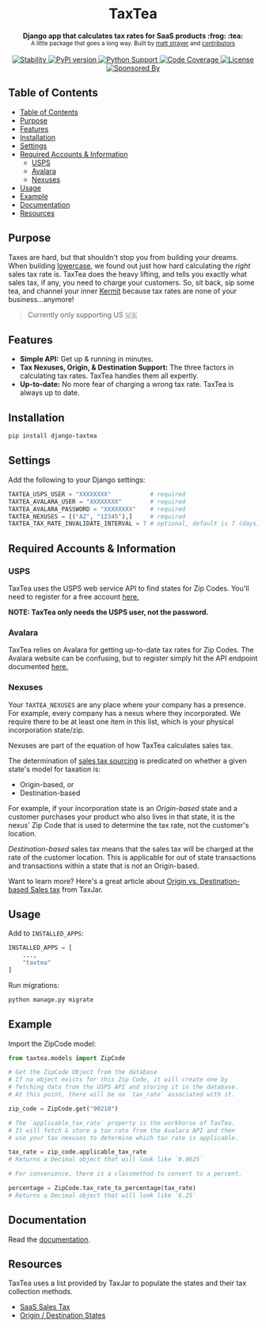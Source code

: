 <h1 align="center">TaxTea</h1>

<div align="center">
  <strong>Django app that calculates tax rates for SaaS products :frog: :tea:</strong>

</div>

<div align="center">
  <sub>A little package that goes a long way. Built by
  <a href="https://www.mattstrayer.com">matt strayer</a> and
  <a href="https://github.com/lowercase-app/django-taxtea/graphs/contributors">
    contributors
  </a>
  </sub>
</div>

<br />

<div align="center">
  <!-- Stability -->
  <a href="https://pypi.python.org/pypi/django-taxtea/">
    <img src="https://img.shields.io/pypi/status/django-taxtea.svg?style=flat-square"
      alt="Stability" />
  </a>
  <!-- Version -->
  <a href="https://pypi.python.org/pypi/django-taxtea/">
    <img src="https://img.shields.io/pypi/v/django-taxtea.svg?style=flat-square"
      alt="PyPi version" />
  </a>

  <!-- Python Support -->
  <a href="https://pypi.python.org/pypi/django-taxtea/">
    <img src="https://img.shields.io/pypi/pyversions/django-taxtea.svg?style=flat-square"
      alt="Python Support" />
  </a>

  <!-- Code Coverage -->
  <a href="https://codecov.io/gh/lowercase-app/django-taxtea">
    <img src="https://codecov.io/gh/lowercase-app/django-taxtea/branch/master/graph/badge.svg"
      alt="Code Coverage" />
  </a>
  <!-- License -->
  <a href="https://pypi.python.org/pypi/django-taxtea/">
    <img src="https://img.shields.io/pypi/l/django-taxtea.svg?style=flat-square"
      alt="License" />
  </a>
  <!-- Sponsored -->
  <a href="https://www.lowercase.app/">
    <img src="https://img.shields.io/badge/Sponsored_By-lowercase-a463f2.svg?style=flat-square"
      alt="Sponsored By" />
  </a>
</div>

## Table of Contents

- [Table of Contents](#table-of-contents)
- [Purpose](#purpose)
- [Features](#features)
- [Installation](#installation)
- [Settings](#settings)
- [Required Accounts & Information](#required-accounts--information)
  - [USPS](#usps)
  - [Avalara](#avalara)
  - [Nexuses](#nexuses)
- [Usage](#usage)
- [Example](#example)
- [Documentation](#documentation)
- [Resources](#resources)

## Purpose

Taxes are hard, but that shouldn't stop you from building your dreams. When building [lowercase](https://www.lowercase.app), we found out just how hard calculating the _right_ sales tax rate is. TaxTea does the heavy lifting, and tells you exactly what sales tax, if any, you need to charge your customers. So, sit back, sip some tea, and channel your inner [Kermit](https://i.kym-cdn.com/entries/icons/original/000/015/878/thatsnoneofmy.jpg) because tax rates are none of your business...anymore!

> Currently only supporting US 🇺🇸


## Features

- __Simple API:__ Get up & running in minutes.
- __Tax Nexuses, Origin, & Destination Support:__ The three factors in calculating tax rates. TaxTea handles them all expertly.
- __Up-to-date:__ No more fear of charging a wrong tax rate. TaxTea is always up to date.


## Installation

```bash
pip install django-taxtea
```

## Settings

Add the following to your Django settings:

```python
TAXTEA_USPS_USER = "XXXXXXXX"           # required
TAXTEA_AVALARA_USER = "XXXXXXXX"        # required
TAXTEA_AVALARA_PASSWORD = "XXXXXXXX"    # required
TAXTEA_NEXUSES = [("AZ", "12345"),]     # required
TAXTEA_TAX_RATE_INVALIDATE_INTERVAL = 7 # optional, default is 7 (days)
```

## Required Accounts & Information

### USPS

TaxTea uses the USPS web service API to find states for Zip Codes. You'll need to register for a free account [here.](https://www.usps.com/business/web-tools-apis/)

**NOTE: TaxTea only needs the USPS user, not the password.**

### Avalara

TaxTea relies on Avalara for getting up-to-date tax rates for Zip Codes. The Avalara website can be confusing, but to register simply hit the API endpoint documented [here.](https://developer.avalara.com/api-reference/avatax/rest/v2/methods/Free/RequestFreeTrial/)

### Nexuses

Your `TAXTEA_NEXUSES` are any place where your company has a presence. For example, every company has a nexus where they incorporated. We require there to be at least one item in this list, which is your physical incorporation state/zip.

Nexuses are part of the equation of how TaxTea calculates sales tax.

The determination of [sales tax sourcing](https://www.avalara.com/us/en/blog/2019/02/sales-tax-sourcing-how-to-find-the-right-rule-for-every-transaction.html) is predicated on whether a given state's model for taxation is:

- Origin-based, or
- Destination-based

For example, if your incorporation state is an _Origin-based_ state and a customer purchases your product who also lives in that state, it is the nexus' Zip Code that is used to determine the tax rate, not the customer's location.

_Destination-based_ sales tax means that the sales tax will be charged at the rate of the customer location. This is applicable for out of state transactions and transactions within a state that is not an Origin-based.

Want to learn more? Here's a great article about [Origin vs. Destination-based Sales tax](https://blog.taxjar.com/charging-sales-tax-rates/) from TaxJar.

## Usage

Add to `INSTALLED_APPS`:

```python
INSTALLED_APPS = [
    ...,
    "taxtea"
]
```

Run migrations:

```python
python manage.py migrate
```

## Example

Import the ZipCode model:

```python
from taxtea.models import ZipCode

# Get the ZipCode Object from the database
# If no object exists for this Zip Code, it will create one by
# fetching data from the USPS API and storing it in the database.
# At this point, there will be no `tax_rate` associated with it.

zip_code = ZipCode.get("90210")

# The `applicable_tax_rate` property is the workhorse of TaxTea.
# It will fetch & store a tax rate from the Avalara API and then
# use your tax nexuses to determine which tax rate is applicable.

tax_rate = zip_code.applicable_tax_rate
# Returns a Decimal object that will look like `0.0625`

# For convenience, there is a classmethod to convert to a percent.

percentage = ZipCode.tax_rate_to_percentage(tax_rate)
# Returns a Decimal object that will look like `6.25`

```

## Documentation

Read the [documentation](https://www.djangotaxtea.com).


## Resources

TaxTea uses a list provided by TaxJar to populate the states and their tax collection methods.

- [SaaS Sales Tax](https://blog.taxjar.com/saas-sales-tax/)
- [Origin / Destination States](https://blog.taxjar.com/charging-sales-tax-rates/)
